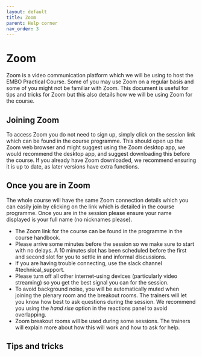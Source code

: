 ```yaml
---
layout: default
title: Zoom
parent: Help corner
nav_order: 3
---
```


# Zoom

Zoom is a video communication platform which we will be using to host the EMBO Practical Course. Some of you may use Zoom on a regular basis and some of you might not be familiar with Zoom. This document is useful for tips and tricks for Zoom but this also details how we will be using Zoom for the course.  

## Joining Zoom

To access Zoom you do not need to sign up, simply click on the session link which can be found in the course programme. This should open up the Zoom web browser and might suggest using the Zoom desktop app, we would recommend the desktop app, and suggest downloading this before the course. If you already have Zoom downloaded, we recommend ensuring it is up to date, as later versions have extra functions.

## Once you are in Zoom

The whole course will have the same Zoom connection details which you can easily join by clicking on the link which is detailed in the course programme. Once you are in the session please ensure your name displayed is your full name (no nicknames please).

- The Zoom link for the course can be found in the programme in the course handbook.
- Please arrive some minutes before the session so we make sure to start with no delays. A 10 minutes slot has been scheduled before the first and second slot for you to settle in and informal discussions.
- If you are having trouble connecting, use the slack channel #technical_support.
- Please turn off all other internet-using devices (particularly video streaming) so you get the best signal you can for the session.
- To avoid background noise, you will be automatically muted when joining the plenary room and the breakout rooms. The trainers will let you know how best to ask questions during the session. We recommend you using the _hand rise_ option in the reactions panel to avoid overlapping.
- Zoom breakout rooms will be used during some sessions. The trainers will explain more about how this will work and how to ask for help.


## Tips and tricks
